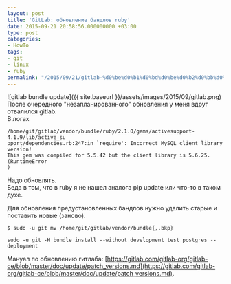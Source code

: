 ```yaml
---
layout: post
title: 'GitLab: обновление бандлов ruby'
date: 2015-09-21 20:58:56.000000000 +03:00
type: post
categories:
- HowTo
tags:
- git
- linux
- ruby
permalink: "/2015/09/21/gitlab-%d0%be%d0%b1%d0%bd%d0%be%d0%b2%d0%bb%d0%b5%d0%bd%d0%b8%d0%b5-%d0%b1%d0%b0%d0%bd%d0%b4%d0%bb%d0%be%d0%b2-ruby/"
---
```

![gitlab bundle update]({{ site.baseurl }}/assets/images/2015/09/gitlab.png)
После очередного "незапланированного" обновления у меня вдруг отвалился gitlab.  
В логах

```
/home/git/gitlab/vendor/bundle/ruby/2.1.0/gems/activesupport-4.1.9/lib/active_su  
pport/dependencies.rb:247:in `require': Incorrect MySQL client library version!  
This gem was compiled for 5.5.42 but the client library is 5.6.25. (RuntimeError  
)
```

Надо обновлять.  
Беда в том, что в ruby я не нашел аналога pip update или что-то в таком духе.

Для обновления предустановленных бандлов нужно удалить старые и поставить новые (заново).

```shell
$ sudo -u git mv /home/git/gitlab/vendor/bundle{,.bkp}
```

```shell
sudo -u git -H bundle install --without development test postgres --deployment
```

Мануал по обновлению гитлаба: [https://gitlab.com/gitlab-org/gitlab-ce/blob/master/doc/update/patch_versions.md](https://gitlab.com/gitlab-org/gitlab-ce/blob/master/doc/update/patch_versions.md).

